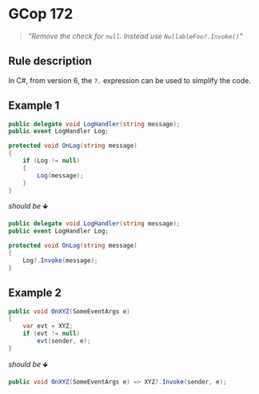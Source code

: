 ﻿# GCop 172

> *"Remove the check for `null`. Instead use `NullableFoo?.Invoke()`"*

## Rule description

In C#, from version 6, the `?.` expression can be used to simplify the code.

## Example 1

```csharp
public delegate void LogHandler(string message);
public event LogHandler Log;

protected void OnLog(string message)
{
    if (Log != null)
    {
        Log(message);
    }
}
```

*should be* 🡻

```csharp
public delegate void LogHandler(string message);
public event LogHandler Log;

protected void OnLog(string message)
{
    Log?.Invoke(message);  
}
```

## Example 2

```csharp
public void OnXYZ(SomeEventArgs e)
{
    var evt = XYZ;
    if (evt != null)
        evt(sender, e);
}
```

*should be* 🡻

```csharp
public void OnXYZ(SomeEventArgs e) => XYZ?.Invoke(sender, e);
```
